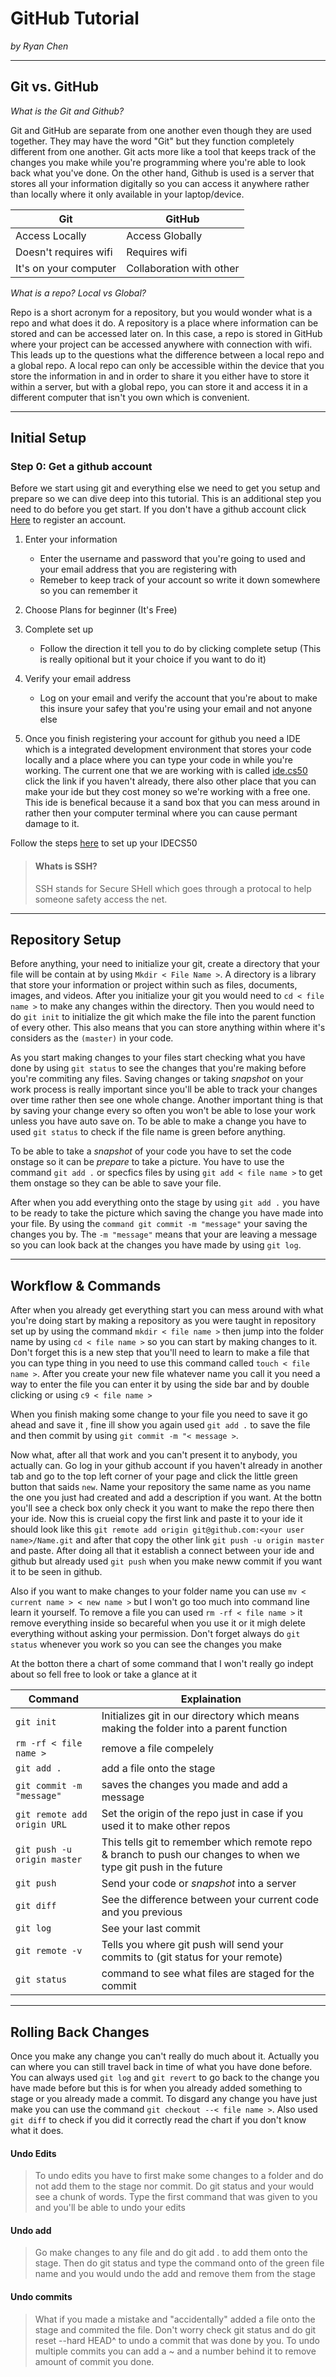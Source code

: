 # GitHub Tutorial

_by Ryan Chen_

---
## Git vs. GitHub

_What is the Git and Github?_

Git and GitHub are separate from one another even though they are used together. They may have the word "Git" but they function completely different from one another. Git acts more like a tool that keeps track of the changes you make while you're programming where you're able to look back what you've done. On the other hand, Github is used is a server that stores all your information digitally so you can access it anywhere rather than locally where it only available in your laptop/device.

Git | GitHub
---|---
Access Locally | Access Globally
Doesn't requires wifi | Requires wifi
It's on your computer | Collaboration with other

_What is a repo? Local vs Global?_

Repo is a short acronym for a repository, but you would wonder what is a repo and what does it do. A repository is a place where information can be stored and can be accessed later on. In this case, a repo is stored in GitHub where your project can be accessed anywhere with connection with wifi. This leads up to the questions what the difference between a local repo and a global repo. A local repo can only be accessible within the device that you store the information in and in order to share it you either have to store it within a server, but with a global repo, you can store it and access it in a different computer that isn't you own which is convenient.


---
## Initial Setup

### Step 0: Get a github account

Before we start using git and everything else we need to get you setup and prepare so we can dive deep into this tutorial. This is an additional step you need to do before you get start. If you don't have a github account click [Here](http://github.com) to register an account.

1. Enter your information
    * Enter the username and password that you're going to used and your email address that you are registering with
    * Remeber to keep track of your account so write it down somewhere so you can remember it

2. Choose Plans for beginner (It's Free)

3. Complete set up
    * Follow the direction it tell you to do by clicking complete setup (This is really opitional but it your choice if you want to do it)

4. Verify your email address
    * Log on your email and verify the account that you're about to make this insure your safey that you're using your email and not anyone else 

5. Once you finish registering your account for github you need a IDE which is a integrated development environment that stores your code locally and a place where you can type your code in while you're working. The current one that we are working with is called [ide.cs50](ide.cs50.io) click the link if you haven't already, there also other place that you can make your ide but they cost money so we're working with a free one. This ide is benefical because it a sand box that you can mess around in rather then your computer terminal where you can cause permant damage to it.

Follow the steps [here](https://github.com/hstatsep/ide50) to set up your IDECS50


> #### Whats is SSH?  
> SSH stands for Secure SHell which goes through a protocal to help someone safety access the net.

---
## Repository Setup

Before anything, your need to initialize your git, create a directory that your file will be contain at by using `Mkdir < File Name >`. A directory is a library that store your information or project within such as files, documents, images, and videos. After you initialize your git you would need to `cd < file name >` to make any changes within the directory. Then you would need to do `git init` to initialize the git which make the file into the parent function of every other. This also means that you can store anything within where it's considers as the `(master)` in your code.

As you start making changes to your files start checking what you have done by using `git status` to see the changes that you're making before you're commiting any files. Saving changes or taking _snapshot_ on your work process is really important since you'll be able to track your changes over time rather then see one whole change. Another important thing is that by saving your change every so often you won't be able to lose your work unless you have auto save on. To be able to make a change you have to used `git status` to check if the file name is green before anything.

To be able to take a _snapshot_ of your code you have to set the code onstage so it can be _prepare_ to take a picture. You have to use the command `git add .` or specfics files by using `git add < file name >` to get them onstage so they can be able to save your file.

After when you add everything onto the stage by using `git add .` you have to be ready to take the picture which saving the change you have made into your file. By using the `command git commit -m "message"` your saving the changes you by. The `-m "message"` means that your are leaving a message so you can look back at the changes you have made by using `git log`.

---
## Workflow & Commands

After when you already get everything start you can mess around with what you're doing start by making a repository as you were taught in repository set up by using the command `mkdir < file name >` then jump into the folder name by using `cd < file name >` so you can start by making changes to it. Don't forget this is a new step that you'll need to learn to make a file that you can type thing in you need to use this command called `touch < file name >`. After you create your new file whatever name you call it you need a way to enter the file you can enter it by using the side bar and by double clicking or using `c9 < file name >`

When you finish making some change to your file you need to save it go ahead and save it , fine ill show you again used `git add .` to save the file and then commit by using `git commit -m "< message >`. 

Now what, after all that work and you can't present it to anybody, you actually can. Go log in your github account if you haven't already in another tab and go to the top left corner of your page and click the little green button that saids `new`. Name your repository the same name as you name the one you just had created and add a description if you want. At the bottn you'll see a check box only check it you want to make the repo there then your ide. Now this is crueial copy the first link and paste it to your ide it should look like this `git remote add origin git@github.com:<your user name>/Name.git` and after that copy the other link `git push -u origin master` and paste. After doing all that it establish a connect between your ide and github but already used `git push` when you make neww commit if you want it to be seen in github.

Also if you want to make changes to your folder name you can use `mv < current name > < new name >` but I won't go too much into command line learn it yourself. To remove a file you can used `rm -rf < file name >` it remove everything inside so becareful when you use it or it migh delete everything without asking your permission. Don't forget always do `git status` whenever you work so you can see the changes you make

At the botton there a chart of some command that I won't really go indept about so fell free to look or take a glance at it


Command | Explaination
---|---
`git init` | Initializes git in our directory which means making the folder into a parent function
`rm -rf < file name >` |  remove a file compelely
`git add .` | add a file onto the stage
`git commit -m "message"`| saves the changes you made and add a message
`git remote add origin URL`|Set the origin of the repo just in case if you used it to make other repos
`git push -u origin master`| This tells git to remember which remote repo & branch to push our changes to when we type git push in the future
`git push`|Send your code or _snapshot_ into a server
`git diff`|See the difference between your current code and you previous
`git log`|See your last commit
`git remote -v`|Tells you where git push will send your commits to (git status for your remote)
`git status`|command to see what files are staged for the commit








---
## Rolling Back Changes

Once you make any change you can't really do much about it. Actually you can where you can still travel back in time of what you have done before. You can always used `git log` and `git revert` to go back to the change you have made before but this is for when you already added something to stage or you already made a commit. To disgard any change you have just make you can use the command `git checkout --< file name >`. Also used `git diff` to check if you did it correctly read the chart if you don't know what it does.

#### Undo Edits

> To undo edits you have to first make some changes to a folder and do not add them to the stage nor commit. Do git status and your would see a chunk of words. Type the first command that was given to you and you'll be able to undo your edits

#### Undo add

> Go make changes to any file and do git add . to add them onto the stage. Then do git status and type the command onto of the green file name and you would undo the add and remove them from the stage

#### Undo commits

> What if you made a mistake and "accidentally" added a file onto the stage and commited the file. Don't worry check git status and do git reset --hard HEAD^ to undo a commit that was done by you. To undo multiple commits you can add a ~ and a number behind it to remove amount of commit you done.


